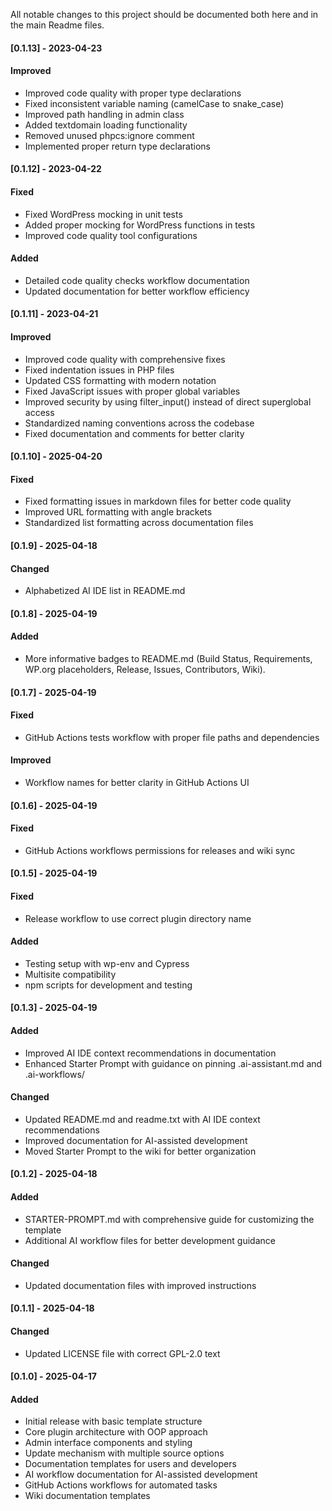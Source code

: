 All notable changes to this project should be documented both here and in the main Readme files.

#### [0.1.13] - 2023-04-23

#### Improved

- Improved code quality with proper type declarations
- Fixed inconsistent variable naming (camelCase to snake_case)
- Improved path handling in admin class
- Added textdomain loading functionality
- Removed unused phpcs:ignore comment
- Implemented proper return type declarations

#### [0.1.12] - 2023-04-22

#### Fixed

- Fixed WordPress mocking in unit tests
- Added proper mocking for WordPress functions in tests
- Improved code quality tool configurations

#### Added

- Detailed code quality checks workflow documentation
- Updated documentation for better workflow efficiency

#### [0.1.11] - 2023-04-21

#### Improved

- Improved code quality with comprehensive fixes
- Fixed indentation issues in PHP files
- Updated CSS formatting with modern notation
- Fixed JavaScript issues with proper global variables
- Improved security by using filter_input() instead of direct superglobal access
- Standardized naming conventions across the codebase
- Fixed documentation and comments for better clarity

#### [0.1.10] - 2025-04-20

#### Fixed

- Fixed formatting issues in markdown files for better code quality
- Improved URL formatting with angle brackets
- Standardized list formatting across documentation files

#### [0.1.9] - 2025-04-18

#### Changed

- Alphabetized AI IDE list in README.md

#### [0.1.8] - 2025-04-19

#### Added

- More informative badges to README.md (Build Status, Requirements, WP.org placeholders, Release, Issues, Contributors, Wiki).

#### [0.1.7] - 2025-04-19

#### Fixed

- GitHub Actions tests workflow with proper file paths and dependencies

#### Improved

- Workflow names for better clarity in GitHub Actions UI

#### [0.1.6] - 2025-04-19

#### Fixed

- GitHub Actions workflows permissions for releases and wiki sync

#### [0.1.5] - 2025-04-19

#### Fixed

- Release workflow to use correct plugin directory name

#### Added

- Testing setup with wp-env and Cypress
- Multisite compatibility
- npm scripts for development and testing

#### [0.1.3] - 2025-04-19

#### Added

- Improved AI IDE context recommendations in documentation
- Enhanced Starter Prompt with guidance on pinning .ai-assistant.md and .ai-workflows/

#### Changed

- Updated README.md and readme.txt with AI IDE context recommendations
- Improved documentation for AI-assisted development
- Moved Starter Prompt to the wiki for better organization

#### [0.1.2] - 2025-04-18

#### Added

- STARTER-PROMPT.md with comprehensive guide for customizing the template
- Additional AI workflow files for better development guidance

#### Changed

- Updated documentation files with improved instructions

#### [0.1.1] - 2025-04-18

#### Changed

- Updated LICENSE file with correct GPL-2.0 text

#### [0.1.0] - 2025-04-17

#### Added

- Initial release with basic template structure
- Core plugin architecture with OOP approach
- Admin interface components and styling
- Update mechanism with multiple source options
- Documentation templates for users and developers
- AI workflow documentation for AI-assisted development
- GitHub Actions workflows for automated tasks
- Wiki documentation templates
